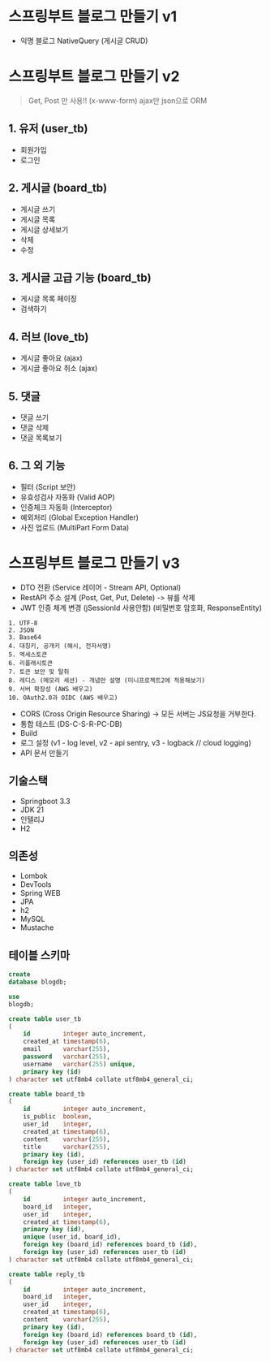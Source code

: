 # 스프링부트 블로그 만들기 v1

- 익명 블로그 NativeQuery (게시글 CRUD)

# 스프링부트 블로그 만들기 v2

> Get, Post 만 사용!! (x-www-form)
> ajax만 json으로
> ORM

## 1. 유저 (user_tb)

- 회원가입
- 로그인

## 2. 게시글 (board_tb)

- 게시글 쓰기
- 게시글 목록
- 게시글 상세보기
- 삭제
- 수정

## 3. 게시글 고급 기능 (board_tb)

- 게시글 목록 페이징
- 검색하기

## 4. 러브 (love_tb)

- 게시글 좋아요 (ajax)
- 게시글 좋아요 취소 (ajax)

## 5. 댓글

- 댓글 쓰기
- 댓글 삭제
- 댓글 목록보기

## 6. 그 외 기능

- 필터 (Script 보안)
- 유효성검사 자동화 (Valid AOP)
- 인증체크 자동화 (Interceptor)
- 예외처리 (Global Exception Handler)
- 사진 업로드 (MultiPart Form Data)

# 스프링부트 블로그 만들기 v3

- DTO 전환 (Service 레이어 - Stream API, Optional)
- RestAPI 주소 설계 (Post, Get, Put, Delete) -> 뷰를 삭제
- JWT 인증 체계 변경 (jSessionId 사용안함) (비밀번호 암호화, ResponseEntity)

```text
1. UTF-8
2. JSON
3. Base64
4. 대칭키, 공개키 (해시, 전자서명)
5. 엑세스토큰 
6. 리플래시토큰
7. 토큰 보안 및 탈취
8. 레디스 (메모리 세션) - 개념만 설명 (미니프로젝트2에 적용해보기)
9. 서버 확장성 (AWS 배우고)
10. OAuth2.0과 OIDC (AWS 배우고)
```

- CORS (Cross Origin Resource Sharing) -> 모든 서버는 JS요청을 거부한다.
- 통합 테스트 (DS-C-S-R-PC-DB)
- Build
- 로그 설정 (v1 - log level, v2 - api sentry, v3 - logback // cloud logging)
- API 문서 만들기

## 기술스택

- Springboot 3.3
- JDK 21
- 인텔리J
- H2

## 의존성

- Lombok
- DevTools
- Spring WEB
- JPA
- h2
- MySQL
- Mustache

## 테이블 스키마

```sql
create
database blogdb;

use
blogdb;

create table user_tb
(
    id         integer auto_increment,
    created_at timestamp(6),
    email      varchar(255),
    password   varchar(255),
    username   varchar(255) unique,
    primary key (id)
) character set utf8mb4 collate utf8mb4_general_ci;

create table board_tb
(
    id         integer auto_increment,
    is_public  boolean,
    user_id    integer,
    created_at timestamp(6),
    content    varchar(255),
    title      varchar(255),
    primary key (id),
    foreign key (user_id) references user_tb (id)
) character set utf8mb4 collate utf8mb4_general_ci;

create table love_tb
(
    id         integer auto_increment,
    board_id   integer,
    user_id    integer,
    created_at timestamp(6),
    primary key (id),
    unique (user_id, board_id),
    foreign key (board_id) references board_tb (id),
    foreign key (user_id) references user_tb (id)
) character set utf8mb4 collate utf8mb4_general_ci;

create table reply_tb
(
    id         integer auto_increment,
    board_id   integer,
    user_id    integer,
    created_at timestamp(6),
    content    varchar(255),
    primary key (id),
    foreign key (board_id) references board_tb (id),
    foreign key (user_id) references user_tb (id)
) character set utf8mb4 collate utf8mb4_general_ci;
```